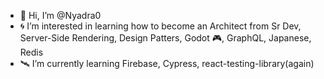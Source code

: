 - 🦇 Hi, I’m @Nyadra0
- 🌀 I’m interested in learning how to become an Architect from Sr Dev, Server-Side Rendering, Design Patters, Godot 🎮, GraphQL, Japanese, Redis
- 🛰️ I’m currently learning Firebase, Cypress, react-testing-library(again)


<!---
Nyadra0/Nyadra0 is a ✨ special ✨ repository because its `README.md` (this file) appears on your GitHub profile.
You can click the Preview link to take a look at your changes.
--->
